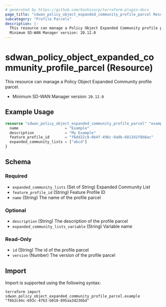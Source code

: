 ```yaml
---
# generated by https://github.com/hashicorp/terraform-plugin-docs
page_title: "sdwan_policy_object_expanded_community_profile_parcel Resource - terraform-provider-sdwan"
subcategory: "Profile Parcels"
description: |-
  This resource can manage a Policy Object Expanded Community profile parcel.
  Minimum SD-WAN Manager version: 20.12.0
---
```


# sdwan_policy_object_expanded_community_profile_parcel (Resource)

This resource can manage a Policy Object Expanded Community profile parcel.
  - Minimum SD-WAN Manager version: `20.12.0`

## Example Usage

```terraform
resource "sdwan_policy_object_expanded_community_profile_parcel" "example" {
  name                     = "Example"
  description              = "My Example"
  feature_profile_id       = "f6dd22c8-0b4f-496c-9a0b-6813d1f8b8ac"
  expanded_community_lists = ["abcd"]
}
```

<!-- schema generated by tfplugindocs -->
## Schema

### Required

- `expanded_community_lists` (Set of String) Expanded Community List
- `feature_profile_id` (String) Feature Profile ID
- `name` (String) The name of the profile parcel

### Optional

- `description` (String) The description of the profile parcel
- `expanded_community_lists_variable` (String) Variable name

### Read-Only

- `id` (String) The id of the profile parcel
- `version` (Number) The version of the profile parcel

## Import

Import is supported using the following syntax:

```shell
terraform import sdwan_policy_object_expanded_community_profile_parcel.example "f6b2c44c-693c-4763-b010-895aa3d236bd"
```
